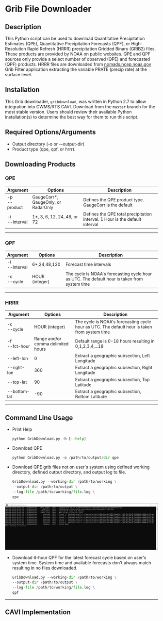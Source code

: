 # Grib File Downloader

## Description

This Python script can be used to download Quantitative Precipitation Estimates (QPE), Quantitative Precipitation Forecasts (QPF), or High-Resolution Rapid Refresh (HRRR) precipitation Gridded Binary (GRIB2) files.  These products are provided by NOAA on public websites.  QPE and QPF sources only provide a select number of observed (QPE) and forecasted (QPF) products.  HRRR files are downloaded from [nomads.ncep.noaa.gov](https://nomads.ncep.noaa.gov/) Grib Filter application extracting the variable PRATE (precip rate) at the surface level.

## Installation

This Grib downloader, `gribdownload`, was written in Python 2.7 to allow integration into CWMS/RTS CAVI.  Download from the `master` branch for the most stable version.  Users should review their available Python installation(s) to determine the best way for them to run this script.

## Required Options/Arguments

- Output directory (-o or --output-dir)
- Product type (qpe, qpf, or hrrr).

## Downloading Products

### QPE

|Argument|Options|Description|
|---|---|---|
|-p <br /> --product|GaugeCorr*, GaugeOnly, or RadarOnly|Defines the QPE product type.  GaugeCorr is the default|
|-i <br /> --interval|1*, 3, 6, 12, 24, 48, or 72|Defines the QPE total precipitation interval.  1 Hour is the default interval|

---

### QPF

|Argument|Options|Description|
|---|---|---|
|-i <br /> --interval|6*,24,48,120|Forecast time intervals|
|-c <br /> --cycle|HOUR (integer)|The cycle is NOAA's forecasting cycle hour as UTC.  The default hour is taken from system time|

---

### HRRR

|Argument|Options|Description|
|---|---|---|
|-c <br /> --cycle|HOUR (integer)|The cycle is NOAA's forecasting cycle hour as UTC.  The default hour is taken from system time|
|-f <br /> --fct-hour |Range and/or comma delimited hours|Default range is 0-18 hours resulting in 0,1,2,3,4,...18|
|--left-lon |0|Extract a geographic subsection, Left Longitude|
|--right-lon |360|Extract a geographic subsection, Right Longitude|
|--top-lat |90|Extract a geographic subsection, Top Latitude|
|--bottom-lat |-90|Extract a geographic subsection, Bottom Latitude|

---

## Command Line Usage

- Print Help

  ```python
  python GribDownload.py -h [--help]
  ```

- Download QPE

  ```python
  python GribDownload.py -o /path/to/output/dir qpe
  ```

- Download QPE grib files not on user's system using defined working directory, defined output directory, and output log to file.

  ```python
  GribDownload.py --working-dir /path/to/working \
  --output-dir /path/to/output \
  --log-file /path/to/working/file.log \
  qpe
  ```

![qpe_example](./assets/image/example_qpe.png)

- Download 6-hour QPF for the latest forecast cycle based on user's system time.  System time and available forecasts don't always match resulting in no files downloaded.

  ```python
  GribDownload.py --working-dir /path/to/working \
  --output-dir /path/to/output \
  --log-file /path/to/working/file.log \
  qpf
  ```

---

## CAVI Implementation
